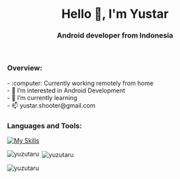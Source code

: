 <h1 align="center">Hello 👋, I'm Yustar</h1>
<h3 align="center">Android developer from Indonesia</h3>
<br>

<h3 align="left">Overview:</h3>
<!--- - 👋 Hi, I’m @yuzutaru --->
- :computer: Currently working remotely from home <br>
- 👀 I’m interested in Android Development <br>
- 🌱 I’m currently learning <br>
<!--- - 💞️ I’m looking to collaborate on ... --->
- 📫 yustar.shooter@gmail.com  

<!---
yuzutaru/yuzutaru is a ✨ special ✨ repository because its `README.md` (this file) appears on your GitHub profile.
You can click the Preview link to take a look at your changes.
--->
<br>

<h3 align="left">Languages and Tools:</h3>

[![My Skills](https://skillicons.dev/icons?i=java,kotlin,idea,git,github,gitlab,gradle&theme=dark)](https://skillicons.dev)

<p><img align="left" src="https://github-readme-stats-sigma-five.vercel.app/api/top-langs?username=yuzutaru&show_icons=true&locale=en&layout=compact&theme=dark" alt="yuzutaru" /></p>

<p>&nbsp;<img align="center" src="https://github-readme-stats-sigma-five.vercel.app/api?username=yuzutaru&show_icons=true&locale=en&theme=dark" alt="yuzutaru" /></p>

<p><img align="center" src="https://github-readme-streak-stats.herokuapp.com/?user=yuzutaru&theme=dark" alt="yuzutaru" /></p>
